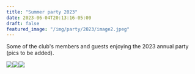 ```yaml
---
title: "Summer party 2023"
date: 2023-06-04T20:13:16-05:00
draft: false
featured_image: "/img/party/2023/image2.jpeg"
---
```


Some of the club's members and guests enjoying the 2023 annual party (pics to be added).

![](https://www.lauristonrunners.club/img/party/2023/image0.jpeg)![](https://www.lauristonrunners.club/img/party/2023/image1.jpeg)![](https://www.lauristonrunners.club/img/party/2023/image2.jpeg)
